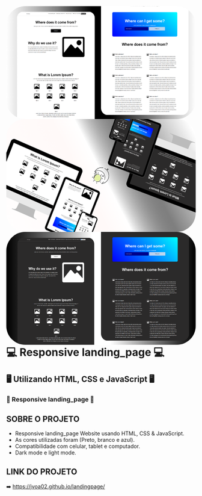<img align="right" alt="CALCULADORA-pic" height="300" style="border-radius:50px;" src="https://github.com/JVOA02/landing_page/blob/main/preview_01.png">
<img align="right" alt="CALCULADORA-pic" height="300" style="border-radius:50px;" src="https://github.com/JVOA02/landing_page/blob/main/preview_03.png">
<img align="right" alt="CALCULADORA-pic" height="300" style="border-radius:50px;" src="https://github.com/JVOA02/landing_page/blob/main/preview_02.png">

<BR><BR>

# 💻 Responsive landing_page 💻 
## 🖥️ Utilizando HTML, CSS e JavaScript 🖥️
### 📱 Responsive landing_page 📱

## SOBRE O PROJETO
- Responsive landing_page Website usando HTML, CSS & JavaScript.
- As cores utilizadas foram (Preto, branco e azul).
- Compatibilidade com celular, tablet e computador.
- Dark mode e light mode.

## LINK DO PROJETO
➡️  https://jvoa02.github.io/landingpage/


